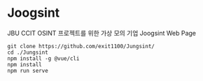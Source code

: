 # Joogsint
JBU CCIT OSINT 프로젝트를 위한 가상 모의 기업 Joogsint Web Page

```
git clone https://github.com/exit1100/Jungsint/
cd ./Jungsint
npm install -g @vue/cli
npm install
npm run serve
```

